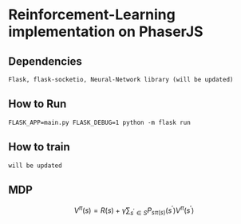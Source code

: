 # Reinforcement-Learning implementation on PhaserJS

## Dependencies
    Flask, flask-socketio, Neural-Network library (will be updated)

## How to Run
    FLASK_APP=main.py FLASK_DEBUG=1 python -m flask run

## How to train
    will be updated

## MDP
$$V^\pi (s) = R(s) + \gamma \sum_{s^\prime \in S} P_{s \pi(s)} (s^\prime) V^\pi (s^\prime)$$
